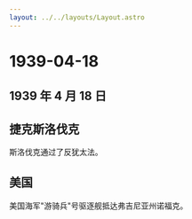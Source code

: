 ```yaml
---
layout: ../../layouts/Layout.astro
---
```


# 1939-04-18

## 1939 年 4 月 18 日

## 捷克斯洛伐克

斯洛伐克通过了反犹太法。

## 美国

美国海军"游骑兵"号驱逐舰抵达弗吉尼亚州诺福克。